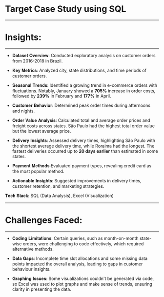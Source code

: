 # Target Case Study using SQL
_________________________________________________________________________________________________________________________________________________________________________________________
# Insights:
________________________________________________________________________________________________________________________________________________________________________________________
- 𝐃𝐚𝐭𝐚𝐬𝐞𝐭 𝐎𝐯𝐞𝐫𝐯𝐢𝐞𝐰: Conducted exploratory analysis on customer orders from 2016-2018 in Brazil.

- 𝐊𝐞𝐲 𝐌𝐞𝐭𝐫𝐢𝐜𝐬: Analyzed city, state distributions, and time periods of customer orders.

- 𝐒𝐞𝐚𝐬𝐨𝐧𝐚𝐥 𝐓𝐫𝐞𝐧𝐝𝐬: Identified a growing trend in e-commerce orders with fluctuations. Notably, January showed a **705%** increase in order costs, followed by **239%** in February and **177%** in April.

- 𝐂𝐮𝐬𝐭𝐨𝐦𝐞𝐫 𝐁𝐞𝐡𝐚𝐯𝐢𝐨𝐫: Determined peak order times during afternoons and nights.

- 𝐎𝐫𝐝𝐞𝐫 𝐕𝐚𝐥𝐮𝐞 𝐀𝐧𝐚𝐥𝐲𝐬𝐢𝐬: Calculated total and average order prices and freight costs across states. São Paulo had the highest total order value but the lowest average price.

- 𝐃𝐞𝐥𝐢𝐯𝐞𝐫𝐲 𝐈𝐧𝐬𝐢𝐠𝐡𝐭𝐬: Assessed delivery times, highlighting São Paulo with the shortest average delivery time, while Roraima had the longest. The fastest deliveries occurred up to **20 days earlier** than estimated in some states.

- 𝐏𝐚𝐲𝐦𝐞𝐧𝐭 𝐌𝐞𝐭𝐡𝐨𝐝𝐬:Evaluated payment types, revealing credit card as the most popular method.

- 𝐀𝐜𝐭𝐢𝐨𝐧𝐚𝐛𝐥𝐞 𝐈𝐧𝐬𝐢𝐠𝐡𝐭𝐬: Suggested improvements in delivery times, customer retention, and marketing strategies.

𝐓𝐞𝐜𝐡 𝐒𝐭𝐚𝐜𝐤: SQL (Data Analysis), Excel (Visualization) 
_________________________________________________________________________________________________________________________________________
# Challenges Faced:
_________________________________________________________________________________________________________________________________________
- 𝐂𝐨𝐝𝐢𝐧𝐠 𝐋𝐢𝐦𝐢𝐭𝐚𝐭𝐢𝐨𝐧𝐬: Certain queries, such as month-on-month state-wise orders, were challenging to code effectively, which required alternative methods.

- 𝐃𝐚𝐭𝐚 𝐆𝐚𝐩𝐬: Incomplete time slot allocations and some missing data points impacted the overall analysis, leading to gaps in customer behaviour insights.

- 𝐆𝐫𝐚𝐩𝐡𝐢𝐧𝐠 𝐈𝐬𝐬𝐮𝐞𝐬: Some visualizations couldn't be generated via code, so Excel was used to plot graphs and make sense of trends, ensuring clarity in presenting the data.

